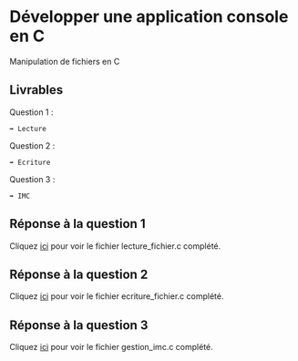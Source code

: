 # Développer une application console en C

Manipulation de fichiers en C

## Livrables

Question 1 :

```
➡️ Lecture
```

Question 2 :

```
➡️ Ecriture
```

Question 3 :

```
➡️ IMC
```

## Réponse à la question 1

Cliquez [ici](https://github.com/AnthoninB70/anthonin.boisot/blob/main/Developper_une_application_console_C/Manipulation_fichiers_C/lecture_fichier.c) pour voir le fichier lecture_fichier.c complété.

## Réponse à la question 2

Cliquez [ici](https://github.com/AnthoninB70/anthonin.boisot/blob/main/Developper_une_application_console_C/Manipulation_fichiers_C/ecriture_fichier.c) pour voir le fichier ecriture_fichier.c complété.

## Réponse à la question 3

Cliquez [ici](https://github.com/AnthoninB70/anthonin.boisot/blob/main/Developper_une_application_console_C/Manipulation_fichiers_C/gestion_imc.c) pour voir le fichier gestion_imc.c complété.
